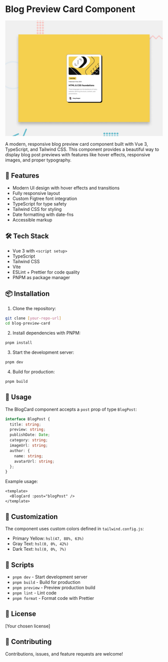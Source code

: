 # Blog Preview Card Component

![Blog Preview Card Component](/public/preview.jpg)

A modern, responsive blog preview card component built with Vue 3, TypeScript, and Tailwind CSS. This component provides a beautiful way to display blog post previews with features like hover effects, responsive images, and proper typography.

## 🚀 Features

- Modern UI design with hover effects and transitions
- Fully responsive layout
- Custom Figtree font integration
- TypeScript for type safety
- Tailwind CSS for styling
- Date formatting with date-fns
- Accessible markup

## 🛠️ Tech Stack

- Vue 3 with `<script setup>`
- TypeScript
- Tailwind CSS
- Vite
- ESLint + Prettier for code quality
- PNPM as package manager

## 📦 Installation

1. Clone the repository:
```bash
git clone [your-repo-url]
cd blog-preview-card
```

2. Install dependencies with PNPM:
```bash
pnpm install
```

3. Start the development server:
```bash
pnpm dev
```

4. Build for production:
```bash
pnpm build
```

## 🔧 Usage

The BlogCard component accepts a `post` prop of type `BlogPost`:

```typescript
interface BlogPost {
  title: string;
  preview: string;
  publishDate: Date;
  category: string;
  imageUrl: string;
  author: {
    name: string;
    avatarUrl: string;
  };
}
```

Example usage:
```vue
<template>
  <BlogCard :post="blogPost" />
</template>
```

## 🎨 Customization

The component uses custom colors defined in `tailwind.config.js`:
- Primary Yellow: `hsl(47, 88%, 63%)`
- Gray Text: `hsl(0, 0%, 42%)`
- Dark Text: `hsl(0, 0%, 7%)`

## 📝 Scripts

- `pnpm dev` - Start development server
- `pnpm build` - Build for production
- `pnpm preview` - Preview production build
- `pnpm lint` - Lint code
- `pnpm format` - Format code with Prettier

## 📄 License

[Your chosen license]

## 🤝 Contributing

Contributions, issues, and feature requests are welcome!

